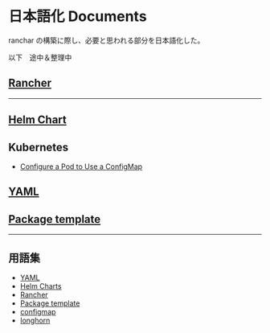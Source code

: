 # 日本語化 Documents

ranchar の構築に際し、必要と思われる部分を日本語化した。

以下　途中＆整理中


## [Rancher](rancher/rancher/rancher.md)

---

## [Helm Chart](catalog/making/helmchart/helmchart.md)

## Kubernetes
- [Configure a Pod to Use a ConfigMap](catalog/making/configmap/configmap.md)

## [YAML](catalog/making/yaml/yaml.md)

## [Package template](catalog/making/package/package.md)

---
## 用語集

- [YAML](readme/yaml/yaml.md)
- [Helm Charts](readme/helmchart/helmchart.md)
- [Rancher](readme/rancher/menu.md)
- [Package template](readme/package/package.md)
- [configmap](readme/configmap/configmap.md)
- [longhorn](readme/longhorn/longhorn.md)
